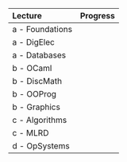 | Lecture          | Progress |
|:---------------- | -------- |
| a - Foundations  |          |
| a - DigElec      |          |
| a - Databases    |          |
| b - OCaml        |          |
| b - DiscMath     |          |
| b - OOProg       |          |
| b - Graphics<br> |          |
| c - Algorithms   |          |
| c - MLRD         |          |
| d - OpSystems    |          |
